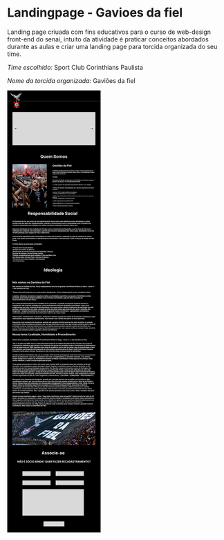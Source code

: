 # Landingpage - Gavioes da fiel

 Landing page criuada com fins educativos para o curso de web-design front-end do senai, intuito da atividade é praticar conceitos abordados durante as aulas e criar uma landing page para torcida organizada do seu time.

 *Time escolhido:* Sport Club Corinthians Paulista

  *Nome da torcida organizada:* Gaviões da fiel

  ![Gaviões da Fiel Prototipo figma](src/img/prototipo.png)
